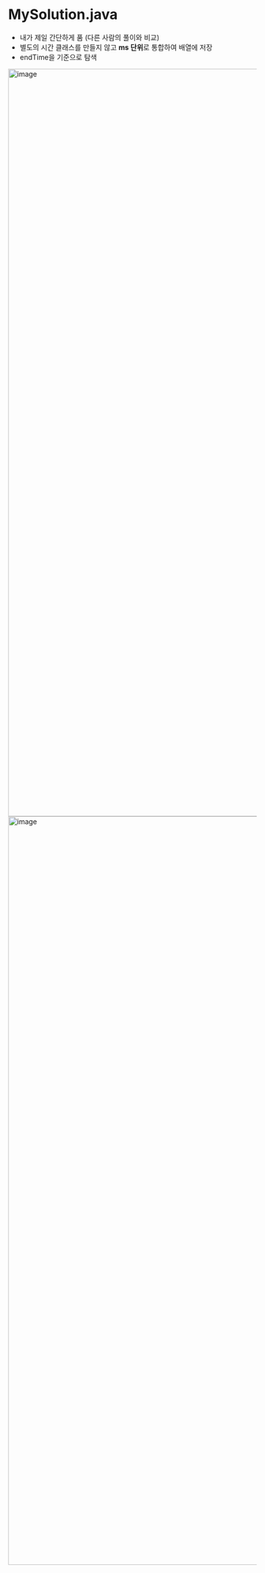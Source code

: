 # MySolution.java
* 내가 제일 간단하게 품 (다른 사람의 풀이와 비교)
* 별도의 시간 클래스를 만들지 않고 **ms 단위**로 통합하여 배열에 저장
* endTime을 기준으로 탐색


<img width="1514" alt="image" src="https://user-images.githubusercontent.com/48542327/92688760-de55a000-f378-11ea-9052-65693d768308.png">
<img width="1516" alt="image" src="https://user-images.githubusercontent.com/48542327/92688909-1e1c8780-f379-11ea-889e-cf0d4d44d3cc.png">

